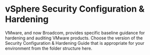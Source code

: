 # vSphere Security Configuration & Hardening

VMware, and now Broadcom, provides specific baseline guidance for hardening and auditing VMware products. Choose the version of the Security Configuration & Hardening Guide that is appropriate for your environment from the folder structure here.